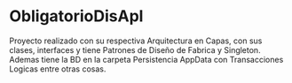 # ObligatorioDisApl
Proyecto realizado con su respectiva Arquitectura en Capas, con sus clases, interfaces y tiene Patrones de Diseño de Fabrica y Singleton. Ademas tiene la BD en la carpeta Persistencia AppData con Transacciones Logicas entre otras cosas. 
